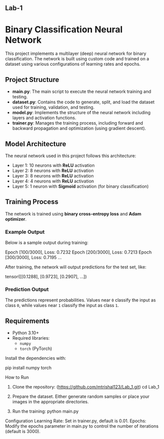 ## Lab-1
# Binary Classification Neural Network

This project implements a multilayer (deep) neural network for binary classification. The network is built using custom code and trained on a dataset using various configurations of learning rates and epochs.

## Project Structure

- **main.py**: The main script to execute the neural network training and testing.
- **dataset.py**: Contains the code to generate, split, and load the dataset used for training, validation, and testing.
- **model.py**: Implements the structure of the neural network including layers and activation functions.
- **trainer.py**: Manages the training process, including forward and backward propagation and optimization (using gradient descent).

## Model Architecture

The neural network used in this project follows this architecture:

- Layer 1: 10 neurons with **ReLU** activation
- Layer 2: 8 neurons with **ReLU** activation
- Layer 3: 8 neurons with **ReLU** activation
- Layer 4: 4 neurons with **ReLU** activation
- Layer 5: 1 neuron with **Sigmoid** activation (for binary classification)

## Training Process

The network is trained using **binary cross-entropy loss** and **Adam optimizer**.

### Example Output
Below is a sample output during training:

Epoch [100/3000], Loss: 0.7232 Epoch [200/3000], Loss: 0.7213 Epoch [300/3000], Loss: 0.7195 ...

After training, the network will output predictions for the test set, like:

tensor([[0.1288], [0.9723], [0.2907], ...])


### Prediction Output
The predictions represent probabilities. Values near `0` classify the input as class `0`, while values near `1` classify the input as class `1`.

## Requirements

- Python 3.10+
- Required libraries:
  - `numpy`
  - `torch` (PyTorch)

Install the dependencies with:

pip install numpy torch

How to Run

1. Clone the repository:
(https://github.com/mtrishal123/Lab_1.git)
cd Lab_1

2. Prepare the dataset. Either generate random samples or place your images in the appropriate directories.

3. Run the training:
python main.py

Configuration
Learning Rate: Set in trainer.py, default is 0.01.
Epochs: Modify the epochs parameter in main.py to control the number of iterations (default is 3000).
